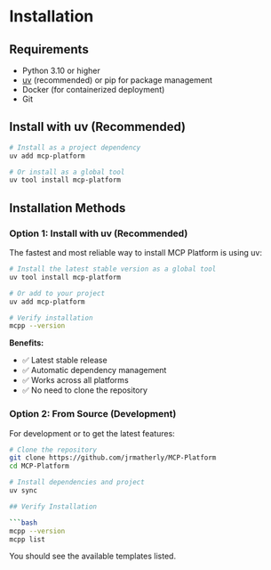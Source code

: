 # Installation

## Requirements

- Python 3.10 or higher
- [uv](https://docs.astral.sh/uv/) (recommended) or pip for package management
- Docker (for containerized deployment)
- Git

## Install with uv (Recommended)

```bash
# Install as a project dependency
uv add mcp-platform

# Or install as a global tool
uv tool install mcp-platform
```

## Installation Methods

### Option 1: Install with uv (Recommended)

The fastest and most reliable way to install MCP Platform is using uv:

```bash
# Install the latest stable version as a global tool
uv tool install mcp-platform

# Or add to your project
uv add mcp-platform

# Verify installation
mcpp --version
```

**Benefits:**
- ✅ Latest stable release
- ✅ Automatic dependency management
- ✅ Works across all platforms
- ✅ No need to clone the repository

### Option 2: From Source (Development)

For development or to get the latest features:

```bash
# Clone the repository
git clone https://github.com/jrmatherly/MCP-Platform
cd MCP-Platform

# Install dependencies and project
uv sync

## Verify Installation

```bash
mcpp --version
mcpp list
```

You should see the available templates listed.
